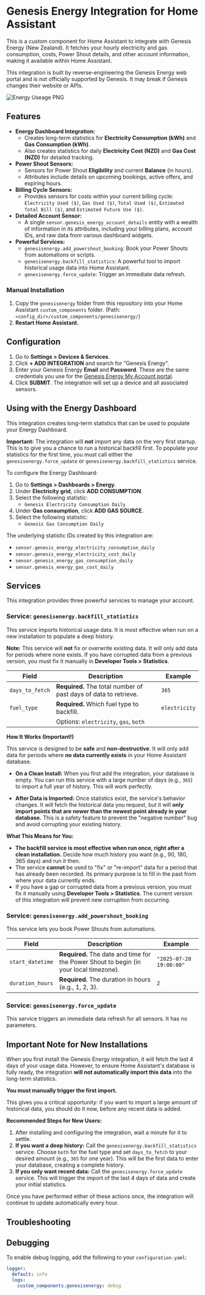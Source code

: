 # Genesis Energy Integration for Home Assistant

This is a custom component for Home Assistant to integrate with Genesis Energy (New Zealand). It fetches your hourly electricity and gas consumption, costs, Power Shout details, and other account information, making it available within Home Assistant.

This integration is built by reverse-engineering the Genesis Energy web portal and is not officially supported by Genesis. It may break if Genesis changes their website or APIs.

![Energy Useage PNG](/homeassistant-energy-graph.png "Energy Dashboard Reporting")

## Features

*   **Energy Dashboard Integration:**
    *   Creates long-term statistics for **Electricity Consumption (kWh)** and **Gas Consumption (kWh)**.
    *   Also creates statistics for daily **Electricity Cost (NZD)** and **Gas Cost (NZD)** for detailed tracking.
*   **Power Shout Sensors:**
    *   Sensors for Power Shout **Eligibility** and current **Balance** (in hours).
    *   Attributes include details on upcoming bookings, active offers, and expiring hours.
*   **Billing Cycle Sensors:**
    *   Provides sensors for costs within your current billing cycle: `Electricity Used ($)`, `Gas Used ($)`, `Total Used ($)`, `Estimated Total Bill ($)`, and `Estimated Future Use ($)`.
*   **Detailed Account Sensor:**
    *   A single `sensor.genesis_energy_account_details` entity with a wealth of information in its attributes, including your billing plans, account IDs, and raw data from various dashboard widgets.
*   **Powerful Services:**
    *   `genesisenergy.add_powershout_booking`: Book your Power Shouts from automations or scripts.
    *   `genesisenergy.backfill_statistics`: A powerful tool to import historical usage data into Home Assistant.
    *   `genesisenergy.force_update`: Trigger an immediate data refresh.

### Manual Installation

1.  Copy the `genesisenergy` folder from this repository into your Home Assistant `custom_components` folder.
    (Path: `<config_dir>/custom_components/genesisenergy/`)
2.  **Restart Home Assistant.**

## Configuration

1.  Go to **Settings > Devices & Services**.
2.  Click **+ ADD INTEGRATION** and search for "Genesis Energy".
3.  Enter your Genesis Energy **Email** and **Password**. These are the same credentials you use for the [Genesis Energy My Account portal](https://myaccount.genesisenergy.co.nz/).
4.  Click **SUBMIT**. The integration will set up a device and all associated sensors.

## Using with the Energy Dashboard

This integration creates long-term statistics that can be used to populate your Energy Dashboard.

**Important:** The integration will **not** import any data on the very first startup. This is to give you a chance to run a historical backfill first. To populate your statistics for the first time, you must call either the `genesisenergy.force_update` or `genesisenergy.backfill_statistics` service.

To configure the Energy Dashboard:
1.  Go to **Settings > Dashboards > Energy**.
2.  Under **Electricity grid**, click **ADD CONSUMPTION**.
3.  Select the following statistic:
    *   `Genesis Electricity Consumption Daily`
4.  Under **Gas consumption**, click **ADD GAS SOURCE**.
5.  Select the following statistic:
    *   `Genesis Gas Consumption Daily`

The underlying statistic IDs created by this integration are:
*   `sensor.genesis_energy_electricity_consumption_daily`
*   `sensor.genesis_energy_electricity_cost_daily`
*   `sensor.genesis_energy_gas_consumption_daily`
*   `sensor.genesis_energy_gas_cost_daily`

## Services

This integration provides three powerful services to manage your account.

### Service: `genesisenergy.backfill_statistics`

This service imports historical usage data. It is most effective when run on a new installation to populate a deep history.

**Note:** This service will **not** fix or overwrite existing data. It will only add data for periods where none exists. If you have corrupted data from a previous version, you must fix it manually in **Developer Tools > Statistics**.

| Field             | Description                                                                 | Example          |
| ----------------- | --------------------------------------------------------------------------- | ---------------- |
| `days_to_fetch`   | **Required.** The total number of past days of data to retrieve.            | `365`            |
| `fuel_type`       | **Required.** Which fuel type to backfill.                                  | `electricity`    |
|                   | Options: `electricity`, `gas`, `both`                                       |                  |

**How It Works (Important!)**

This service is designed to be **safe** and **non-destructive**. It will only add data for periods where **no data currently exists** in your Home Assistant database.

*   **On a Clean Install:** When you first add the integration, your database is empty. You can run this service with a large number of days (e.g., `365`) to import a full year of history. This will work perfectly.

*   **After Data is Imported:** Once statistics exist, the service's behavior changes. It will fetch the historical data you request, but it will **only import points that are newer than the newest point already in your database.** This is a safety feature to prevent the "negative number" bug and avoid corrupting your existing history.

**What This Means for You:**

*   **The backfill service is most effective when run once, right after a clean installation.** Decide how much history you want (e.g., 90, 180, 365 days) and run it then.
*   The service **cannot** be used to "fix" or "re-import" data for a period that has already been recorded. Its primary purpose is to fill in the past from where your data currently ends.
*   If you have a gap or corrupted data from a previous version, you must fix it manually using **Developer Tools > Statistics**. The current version of this integration will prevent new corruption from occurring.


### Service: `genesisenergy.add_powershout_booking`

This service lets you book Power Shouts from automations.

| Field             | Description                                                                 | Example                    |
| ----------------- | --------------------------------------------------------------------------- | -------------------------- |
| `start_datetime`  | **Required.** The date and time for the Power Shout to begin (in your local timezone). | `"2025-07-20 19:00:00"`    |
| `duration_hours`  | **Required.** The duration in hours (e.g., 1, 2, 3).                        | `2`                        |

### Service: `genesisenergy.force_update`

This service triggers an immediate data refresh for all sensors. It has no parameters.

## Important Note for New Installations

When you first install the Genesis Energy integration, it will fetch the last 4 days of your usage data. However, to ensure Home Assistant's database is fully ready, the integration **will not automatically import this data** into the long-term statistics.

**You must manually trigger the first import.**

This gives you a critical opportunity: if you want to import a large amount of historical data, you should do it now, before any recent data is added.

**Recommended Steps for New Users:**

1.  After installing and configuring the integration, wait a minute for it to settle.
2.  **If you want a deep history:** Call the `genesisenergy.backfill_statistics` service. Choose `both` for the fuel type and set `days_to_fetch` to your desired amount (e.g., `365` for one year). This will be the first data to enter your database, creating a complete history.
3.  **If you only want recent data:** Call the `genesisenergy.force_update` service. This will trigger the import of the last 4 days of data and create your initial statistics.

Once you have performed either of these actions once, the integration will continue to update automatically every hour.

## Troubleshooting


## Debugging

To enable debug logging, add the following to your `configuration.yaml`:

```yaml
logger:
  default: info
  logs:
    custom_components.genesisenergy: debug

